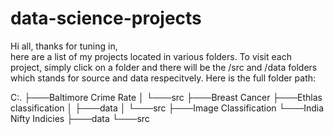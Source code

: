 # data-science-projects

Hi all, thanks for tuning in,  
here are a list of my projects located in various folders.
To visit each project, simply click on a folder and there will be the /src and /data folders which stands for source and data respecitvely.
Here is the full folder path:


C:.
├───Baltimore Crime Rate
│   └───src
├───Breast Cancer
├───Ethlas classification
│   ├───data
│   └───src
├───Image Classification
└───India Nifty Indicies
    ├───data
    └───src
